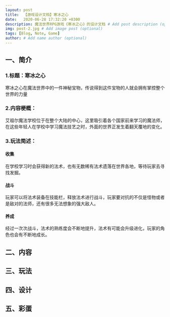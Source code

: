 ```yaml
---
layout: post
title:  【游戏设计文档】寒冰之心
date:   2020-06-28 17:32:20 +0300
description: 魔法世界RPG游戏《寒冰之心》的设计文档 # Add post description (optional)
img: post-2.jpg # Add image post (optional)
tags: [Blog, Note, Game]
author: # Add name author (optional)
---
```


## 一、简介

### 1.标题：寒冰之心

寒冰之心在魔法世界中的一件神秘宝物，传说得到这件宝物的人就会拥有掌控整个世界的力量

### 2.内容梗概：

艾祖尔魔法学校位于在整个大陆的中心，这里吸引着各个国家前来学习的魔法师，在这些年轻人在学校中学习魔法技艺之时，外面的世界正发生着翻天覆地的变化。

### 3.玩法简述：

#### 收集

在学校学习时会获得新的法术，也有无数稀有法术遗落在世界各地，等待玩家去寻找发掘。

#### 战斗

玩家可以将法术装备在技能栏，释放法术进行战斗，玩家要对抗的不仅是怪物或者是敌对的法师，还有很多无法想象的强大敌人。

#### 养成

经过一次次战斗，法术的熟练度会不断地提升，法术有可能会升级进化，玩家的角色也会有不断地成长。



## 二、内容

## 三、玩法

## 四、设计

## 五、彩蛋

